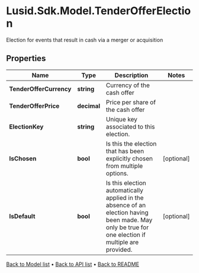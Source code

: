 # Lusid.Sdk.Model.TenderOfferElection
Election for events that result in cash via a merger or acquisition

## Properties

Name | Type | Description | Notes
------------ | ------------- | ------------- | -------------
**TenderOfferCurrency** | **string** | Currency of the cash offer | 
**TenderOfferPrice** | **decimal** | Price per share of the cash offer | 
**ElectionKey** | **string** | Unique key associated to this election. | 
**IsChosen** | **bool** | Is this the election that has been explicitly chosen from multiple options. | [optional] 
**IsDefault** | **bool** | Is this election automatically applied in the absence of an election having been made.  May only be true for one election if multiple are provided. | [optional] 

[Back to Model list](../README.md#documentation-for-models) &#8226; [Back to API list](../README.md#documentation-for-api-endpoints) &#8226; [Back to README](../README.md)

